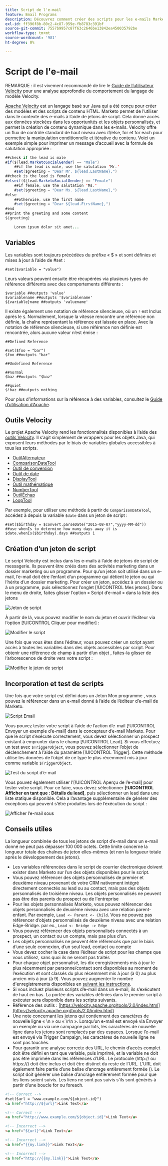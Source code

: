 ```yaml
---
title: Script de l'e-mail
feature: Email Programs
description: Découvrez comment créer des scripts pour les e-mails Marketo dynamiques à l’aide des jetons Apache Velocity, des variables, des outils Velocity et tester avec l’exemple d’envoi et la Prévisualisation des e-mails.
exl-id: ff396f8b-80c2-4c87-959e-fb8783c391bf
source-git-commit: 7557b9957c87f63c2646be13842ea450035792be
workflow-type: tm+mt
source-wordcount: '981'
ht-degree: 0%

---
```


# Script de l&#39;e-mail

REMARQUE : il est vivement recommandé de lire le [Guide de l’utilisateur Velocity](https://velocity.apache.org/engine/devel/user-guide.html) pour une analyse approfondie du comportement du langage de modèle Velocity.

[Apache Velocity](https://velocity.apache.org/) est un langage basé sur Java qui a été conçu pour créer des modèles et des scripts de contenu HTML. Marketo permet de l’utiliser dans le contexte des e-mails à l’aide de jetons de script. Cela donne accès aux données stockées dans les opportunités et les objets personnalisés, et permet la création de contenu dynamique dans les e-mails. Velocity offre un flux de contrôle standard de haut niveau avec if/else, for et for each pour permettre la manipulation conditionnelle et itérative du contenu. Voici un exemple simple pour imprimer un message d’accueil avec la formule de salutation appropriée :

```java
##check if the lead is male
#if(${lead.MarketoSocialGender} == "Male")
    ##if the lead is male, use the salutation 'Mr.'
    #set($greeting = "Dear Mr. ${lead.LastName},")
##check is the lead is female
#elseif(${lead.MarketoSocialGender} == "Female")
    ##if female, use the salutation 'Ms.'
    #set($greeting = "Dear Ms. ${lead.LastName},")
#else
    ##otherwise, use the first name
    #set($greeting = "Dear ${lead.FirstName},")
#end
##print the greeting and some content
${greeting}

    Lorem ipsum dolor sit amet...
```

## Variables

Les variables sont toujours précédées du préfixe « $ » et sont définies et mises à jour à l’aide de #set :

```
#set($variable = "value")
```

Leurs valeurs peuvent ensuite être récupérées via plusieurs types de référence différents avec des comportements différents :

```
$variable ##outputs 'value'
$variablename ##outputs '$variablename'
${variable}name ##outputs 'valuename'
```

Il existe également une notation de référence silencieuse, où un `!` est Inclus après le `$`. Normalement, lorsque la vitesse rencontre une référence non définie, la chaîne représentant la référence est laissée en place. Avec la notation de référence silencieuse, si une référence non définie est rencontrée, alors aucune valeur n’est émise :

```
##Defined Reference

#set($foo = "bar")
$foo ##outputs "bar"

##Undefined Reference

##normal
$baz ##outputs "$baz"

##quiet
$!baz ##outputs nothing
```

Pour plus d’informations sur la référence à des variables, consultez le [Guide d’utilisation d’Apache](https://velocity.apache.org/engine/devel/user-guide.html#formal-reference-notation).

## Outils Velocity

Le projet Apache Velocity rend les fonctionnalités disponibles à l’aide des [outils Velocity](https://velocity.apache.org/tools/devel/apidocs/overview-summary.html). Il s’agit simplement de wrappers pour les objets Java, qui exposent leurs méthodes par le biais de variables globales accessibles à tous les scripts.

- [OutilAlternateur](https://velocity.apache.org/tools/devel/apidocs/org/apache/velocity/tools/generic/AlternatorTool.html)
- [ComparisonDateTool](https://velocity.apache.org/tools/devel/apidocs/org/apache/velocity/tools/generic/ComparisonDateTool.html)
- [Outil de conversion](https://velocity.apache.org/tools/devel/apidocs/org/apache/velocity/tools/generic/ConversionTool.html)
- [Outil de date](https://velocity.apache.org/tools/devel/apidocs/org/apache/velocity/tools/generic/DateTool.html)
- [DisplayTool](https://velocity.apache.org/tools/devel/apidocs/org/apache/velocity/tools/generic/DisplayTool.html)
- [Outil mathématique](https://velocity.apache.org/tools/devel/apidocs/org/apache/velocity/tools/generic/MathTool.html)
- [NumberTool](https://velocity.apache.org/tools/devel/apidocs/org/apache/velocity/tools/generic/NumberTool.html)
- [OutilÉchap](https://velocity.apache.org/tools/devel/apidocs/org/apache/velocity/tools/generic/EscapeTool.html)
- [LoopTool](https://velocity.apache.org/tools/devel/apidocs/org/apache/velocity/tools/generic/LoopTool.html)

Par exemple, pour utiliser une méthode à partir de `ComparisonDateTool`, accédez à depuis la variable `$date` dans un jeton de script :

```
#set($birthday = $convert.parseDate("2015-08-07","yyyy-MM-dd"))
##use whenIs to determine how many days away it is
$date.whenIs($birthday).days ##outputs 1
```

## Création d’un jeton de script

Le script Velocity est inclus dans les e-mails à l’aide de jetons de script de messagerie. Ils peuvent être créés dans des activités marketing dans un dossier marketing ou un programme. Pour qu’un jeton soit utilisé dans un e-mail, l’e-mail doit être l’enfant d’un programme qui détient le jeton ou qui l’hérite d’un dossier marketing. Pour créer un jeton, accédez à un dossier ou à un programme, puis sélectionnez l’onglet [!UICONTROL Mes jetons]. Dans le menu de droite, faites glisser l’option « Script d’e-mail » dans la liste des jetons

![Jeton de script](assets/script-token.png)

À partir de là, vous pouvez modifier le nom du jeton et ouvrir l’éditeur via l’option [!UICONTROL Cliquer pour modifier] :

![Modifier le script](assets/script-edit.png)

Une fois que vous êtes dans l’éditeur, vous pouvez créer un script ayant accès à toutes les variables dans des objets accessibles par script. Pour obtenir une référence de champ à partir d’un objet , faites-la glisser de l’arborescence de droite vers votre script :

![Modifier le jeton de script](assets/edit-script-token.png)

## Incorporation et test de scripts

Une fois que votre script est défini dans un Jeton Mon programme , vous pouvez le référencer dans un e-mail donné à l’aide de l’éditeur d’e-mail de Marketo.

![Script Email](assets/email-script-marketo-email.png)

Vous pouvez tester votre script à l’aide de l’action d’e-mail [!UICONTROL Envoyer un exemple d’e-mail] dans le concepteur d’e-mail Marketo. Pour que le script s’exécute correctement, vous devez sélectionner un prospect existant à emprunter dans le champ [!UICONTROL Lead]. Si vous effectuez un test avec `$TriggerObject`, vous pouvez sélectionner l’objet de déclenchement à l’aide du paramètre [!UICONTROL Trigger]. Cette méthode utilise les données de l’objet de ce type le plus récemment mis à jour comme variable `$TriggerObject`.

![Test du script d’e-mail](assets/velocity-test.png)

Vous pouvez également utiliser l’[!UICONTROL Aperçu de l’e-mail] pour tester votre script. Pour ce faire, vous devez sélectionner **[!UICONTROL Afficher en tant que : Détails du lead]**, puis sélectionner un lead dans une liste statique disponible. Cela a l’avantage supplémentaire de générer des exceptions qui peuvent s’être produites lors de l’exécution du script :

![Afficher l’e-mail sous](assets/view-as.png)

## Conseils utiles

La longueur combinée de tous les jetons de script d’e-mail dans un e-mail donné ne peut pas dépasser 100 000 octets. Cette limite concerne la longueur totale des chaînes de jeton elles-mêmes (et non la longueur totale après le développement des jetons).

- Les variables référencées dans le script de courrier électronique doivent exister dans Marketo sur l’un des objets disponibles pour le script.
- Vous pouvez référencer des objets personnalisés de premier et deuxième niveau provenant de votre CRM nativement intégré directement connectés au lead ou au contact, mais pas des objets personnalisés de troisième niveau. Les objets personnalisés ne peuvent pas être des parents du prospect ou de l&#39;entreprise
- Pour les objets personnalisés Marketo, vous pouvez référencer des objets personnalisés de deuxième niveau avec une relation parent-enfant. Par exemple, `Lead <- Parent <- Child`. Vous ne pouvez pas référencer d’objets personnalisés de deuxième niveau avec une relation Edge-Bridge. par ex., `Lead <- Bridge -> Edge`
- Vous pouvez référencer des objets personnalisés connectés à un prospect, un contact ou un compte, mais pas plus d’un.
- Les objets personnalisés ne peuvent être référencés que par le biais d’une seule connexion, d’un seul lead, contact ou compte
- Vous devez cocher la case dans l’éditeur de script pour les champs que vous utilisez, sans quoi ils ne seront pas traités
- Pour chaque objet personnalisé, les dix enregistrements mis à jour le plus récemment par personne/contact sont disponibles au moment de l’exécution et sont classés du plus récemment mis à jour (à 0) au plus ancien mis à jour (à 9). Vous pouvez augmenter le nombre d&#39;enregistrements disponibles en [suivant les instructions](https://experienceleague.adobe.com/en/docs/marketo/using/product-docs/administration/email-setup/change-custom-object-retrieval-limits-in-velocity-scripting).
- Si vous incluez plusieurs scripts d’e-mail dans un e-mail, ils s’exécutent de haut en bas. La portée des variables définies dans le premier script à exécuter sera disponible dans les scripts suivants.
- Référence des outils : [https://velocity.apache.org/tools/2.0/index.html](https://velocity.apache.org/tools/2.0/index.html)
- Une note concernant les jetons qui contiennent des caractères de nouvelle ligne « \\n » ou « \\r\\n ». Lorsqu’un e-mail est envoyé via Envoyer un exemple ou via une campagne par lots, les caractères de nouvelle ligne dans les jetons sont remplacés par des espaces. Lorsque l’e-mail est envoyé via Trigger Campaign, les caractères de nouvelle ligne ne sont pas touchés.
- Pour garantir une analyse correcte des URL, le chemin d’accès complet doit être défini en tant que variable, puis imprimé, et la variable ne doit pas être imprimée dans les références d’URL. Le protocole (http:// ou https://) doit être inclus et doit être distinct du reste de l’URL. L’URL doit également faire partie d’une balise d’ancrage entièrement formée (<a>). Le script doit générer une balise d’ancrage entièrement formée pour que les liens soient suivis. Les liens ne sont pas suivis s’ils sont générés à partir d’une boucle for ou foreach.

```html
<!-- Correct -->
#set($url = "www.example.com/${object.id}")
<a href="http://${url}">Link Text</a>

<!-- Correct -->
<a href="http://www.example.com/${object.id}">Link Text</a>

<!-- Incorrect -->
<a href="${url}">Link Text</a>

<!-- Incorrect -->
<a href="{{my.link}}">Link Text</a>

<!-- Incorrect -->
<a href="http://{{my.link}}">Link Text</a>
```
